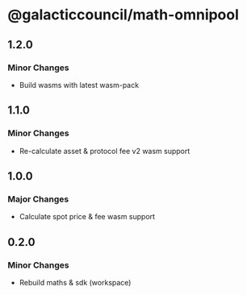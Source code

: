 # @galacticcouncil/math-omnipool

## 1.2.0

### Minor Changes

- Build wasms with latest wasm-pack

## 1.1.0

### Minor Changes

- Re-calculate asset & protocol fee v2 wasm support

## 1.0.0

### Major Changes

- Calculate spot price & fee wasm support

## 0.2.0

### Minor Changes

- Rebuild maths & sdk (workspace)
